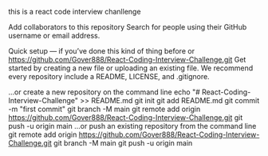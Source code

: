this is a react code interview chanllenge 

Add collaborators to this repository
Search for people using their GitHub username or email address.

Quick setup — if you’ve done this kind of thing before
or
https://github.com/Gover888/React-Coding-Interview-Challenge.git
Get started by creating a new file or uploading an existing file. We recommend every repository include a README, LICENSE, and .gitignore.

…or create a new repository on the command line
echo "# React-Coding-Interview-Challenge" >> README.md
git init
git add README.md
git commit -m "first commit"
git branch -M main
git remote add origin https://github.com/Gover888/React-Coding-Interview-Challenge.git
git push -u origin main
…or push an existing repository from the command line
git remote add origin https://github.com/Gover888/React-Coding-Interview-Challenge.git
git branch -M main
git push -u origin main